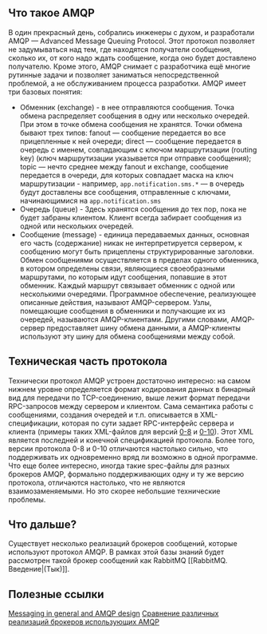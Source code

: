 ## Что такое AMQP
В один прекрасный день, собрались инженеры с духом, и разработали AMQP — Advanced Message Queuing Protocol. Этот протокол позволяет не задумываться над тем, где находятся получатели сообщения, сколько их, от кого надо ждать сообщение, когда оно будет доставлено получателю. Кроме этого, AMQP снимает с разработчика ещё многие рутинные задачи и позволяет заниматься непосредственной проблемой, а не обслуживанием процесса разработки.
AMQP имеет три базовых понятия:
- Обменник (exchange) - в нее отправляются сообщения. Точка обмена распределяет сообщения в одну или несколько очередей. При этом в точке обмена сообщения не хранятся. Точки обмена бывают трех типов: fanout — сообщение передается во все прицепленные к ней очереди; direct — сообщение передается в очередь с именем, совпадающим с ключом маршрутизации (routing key) (ключ маршрутизации указывается при отправке сообщения); topic — нечто среднее между fanout и exchange, сообщение передается в очереди, для которых совпадает маска на ключ маршрутизации - например, `app.notification.sms.*` — в очередь будут доставлены все сообщения, отправленные с ключами, начинающимися на `app.notification.sms`
- Очередь (queue) - Здесь хранятся сообщения до тех пор, пока не будет забраны клиентом. Клиент всегда забирает сообщения из одной или нескольких очередей.
- Сообщение (message) - единица передаваемых данных, основная его часть (содержание) никак не интерпретируется сервером, к сообщению могут быть прицеплены структурированные заголовки.
Обмен сообщениями осуществляется в пределах одного обменника, в котором определены связи, являющиеся своеобразными маршрутами, по которым идут сообщения, попавшие в этот обменник. Каждый маршрут связывает обменник с одной или несколькими очередями. Программное обеспечение, реализующее описанные действия, называют AMQP-сервером. Узлы, помещающие сообщения в обменники и получающие их из очередей, называются AMQP-клиентами. Другими словами, AMQP-сервер предоставляет шину обмена данными, а AMQP-клиенты используют эту шину для обмена сообщениями между собой.
## Техническая часть протокола
Технически протокол AMQP устроен достаточно интересно: на самом нижнем уровне определяется формат кодирования данных в бинарный вид для передачи по TCP-соединению, выше лежит формат передачи RPC-запросов между сервером и клиентом. Сама семантика работы с сообщениями, создания очередей и т.п. описывается в XML-спецификации, которая по сути задает RPC-интерфейс сервера и клиента (примеры таких XML-файлов для версий [0-8](http://jira.amqp.org/confluence/download/attachments/720900/amqp0-8.xml?version=1) и [0-10](http://jira.amqp.org/confluence/download/attachments/720900/amqp.0-10.xml?version=1)). Этот XML является последней и конечной спецификацией протокола. Более того, версии протокола 0-8 и 0-10 отличаются настолько сильно, что поддерживать их одновременно вряд ли возможно в одной программе. Что еще более интересно, иногда такие spec-файлы для разных брокеров AMQP, формально поддерживающих одну и ту же версию протокола, отличаются настолько, что не являются взаимозаменяемыми. Но это скорее небольшие технические проблемы.
## Что дальше?
Существует несколько реализаций брокеров сообщений, которые используют протокол AMQP.
В рамках этой базы знаний будет рассмотрен такой брокер сообщений как RabbitMQ [[RabbitMQ. Введение|(Тык)]].
## Полезные ссылки
[Messaging in general and AMQP design](http://www.zeromq.org/whitepapers:amqp-analysis)
[Сравнение различных реализаций брокеров использующих AMQP](https://wiki.secondlife.com/wiki/Message_Queue_Evaluation_Notes)
